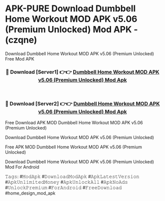 # APK-PURE Download Dumbbell Home Workout MOD APK v5.06 (Premium Unlocked) Mod APK - (czqne)
Download Dumbbell Home Workout MOD APK v5.06 (Premium Unlocked) Free Mod APK

<div align="center">
<h3>🔴 Download [Server1] 👉👉 <a href="https://apk-comot.site?title=Dumbbell_Home_Workout_MOD_APK_v5.06_(Premium_Unlocked)">Dumbbell Home Workout MOD APK v5.06 (Premium Unlocked) Mod Apk</a></h3><br>

<h3>🔴 Download [Server2] 👉👉 <a href="https://apk-comot.site?title=Dumbbell_Home_Workout_MOD_APK_v5.06_(Premium_Unlocked)">Dumbbell Home Workout MOD APK v5.06 (Premium Unlocked) Mod Apk</a></h3>
</div>


Free Download APK MOD Dumbbell Home Workout MOD APK v5.06 (Premium Unlocked)

Download Dumbbell Home Workout MOD APK v5.06 (Premium Unlocked) 

Free APK MOD Dumbbell Home Workout MOD APK v5.06 (Premium Unlocked) 

Download Dumbbell Home Workout MOD APK v5.06 (Premium Unlocked) Mod For Android

𝚃𝚊𝚐𝚜: #𝙼𝚘𝚍𝙰𝚙𝚔 #𝙳𝚘𝚠𝚗𝚕𝚘𝚊𝚍𝙼𝚘𝚍𝙰𝚙𝚔 #𝙰𝚙𝚔𝙻𝚊𝚝𝚎𝚜𝚝𝚅𝚎𝚛𝚜𝚒𝚘𝚗 #𝙰𝚙𝚔𝚄𝚗𝚕𝚒𝚖𝚒𝚝𝚎𝚍𝙼𝚘𝚗𝚎𝚢 #𝙰𝚙𝚔𝚄𝚗𝚕𝚘𝚌𝚔𝙰𝚕𝚕 #𝙰𝚙𝚔𝙽𝚘𝙰𝚍𝚜 #𝚄𝚗𝚕𝚘𝚌𝚔𝙿𝚛𝚎𝚖𝚒𝚞𝚖 #𝙵𝚘𝚛𝙰𝚗𝚍𝚛𝚘𝚒𝚍 #𝙵𝚛𝚎𝚎𝙳𝚘𝚠𝚗𝚕𝚘𝚊𝚍 #home_design_mod_apk